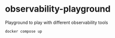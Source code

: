 # observability-playground

Playground to play with different observability tools

```bash
docker compose up
```
